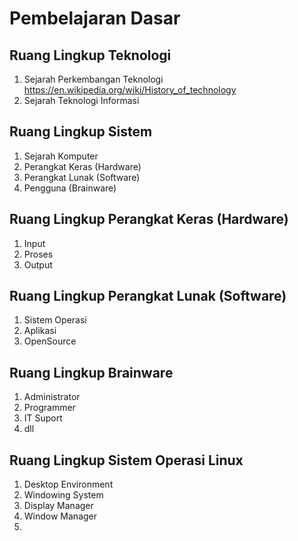 # Pembelajaran Dasar

## **Ruang Lingkup Teknologi**

   1. Sejarah Perkembangan Teknologi https://en.wikipedia.org/wiki/History_of_technology
   2. Sejarah Teknologi Informasi


## **Ruang Lingkup Sistem**

1. Sejarah Komputer
2. Perangkat Keras (Hardware)
3. Perangkat Lunak (Software)
4. Pengguna (Brainware)


## **Ruang Lingkup Perangkat Keras (Hardware)**

1. Input
2. Proses
3. Output


## **Ruang Lingkup Perangkat Lunak (Software)**

1. Sistem Operasi
2. Aplikasi
3. OpenSource

## **Ruang Lingkup Brainware**

1. Administrator
2. Programmer
3. IT Suport
4. dll

## **Ruang Lingkup Sistem Operasi Linux**

1. Desktop Environment
2. Windowing System
3. Display Manager
4. Window Manager
5. 
